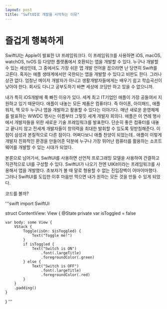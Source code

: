 ```yaml
---
layout: post
title: "SwftUI로 개발을 시작하는 이유"
---
```


# 즐겁게 행복하게


SwiftUI는 Apple이 발표한 UI 프레임워크다. 
이 프레임워크를 사용하면 iOS, macOS, watchOS, tvOS 등 다양한 플랫폼에서 호환되는 앱을 개발할 수 있다. 
누구나 개발할 수 있는 세상인데, 그 중에서도 가장 쉬운 앱 개발 언어을 꼽으라면 난 당연히 Swift를 고른다.
혹자는 애플 생태계에서만 국한되는 앱을 개발할 수 있다고 비판도 한다. 그러나 상관 없다.
엄청난 메이저 개발자가 아니고 생활개발자들에게는 배우기 쉽고 학습곡선이 낮아야 한다. 
회사도 다니고 공부도하기 바쁜 세상에 코딩만 하고 있을 수 없으니까.

내가 특히 iOS개발에 푹 빠진 이유가 있다. 세계 최고 IT기업인 애플이 가장 공들여서 지원하고 있기 때문이다. 
애플이 내놓는 모든 제품은 컴퓨터다. 즉 아이폰, 아이패드, 애플워치, 맥 모두 누구나 앱을 개발하고 활용할 수 있다는 이야기다. 
매년 새로운 운영체제를 발표하는 WWDC 행사는 이름부터 그렇듯 세계 개발자 회의다. 애플은 이 연례 행사에서 개발자들을 위한 새로운 기술 프레임워크를 발표한다. 
단순히 좋은 컴퓨터를 내놓고 끝나지 않고 전세계 개발자들이 창의력을 최대한 발휘할 수 있도록 뒷받침해준다. 
이 점이 삼성과 본질적으로 다른 점이다. 어쩌다보니 애플 찬양이 되었는데.. 애플이 이렇게 개발자 친화적인 환경을 만들어준 덕분에 누구나 가장 뛰어난 컴퓨터를 활용하는 소프트웨어를 개발할 수 있는 시대가 되었다. 

본론으로 넘어가서, SwiftUI를 사용하면 선언적 프로그래밍 모델을 사용하여 간결하고 직관적으로 UI를 구성할 수 있다.
SwiftUI가 나오기 전엔 UIKit이라는 프레임워크를 사용해서 앱을 개발했다. 초보자가 볼 때 말로 형용할 수 없는 진입장벽이 어마어마했다.
그러나 SwiftUI를 도입한 이후 마음만 먹으면 내가 원하는 모든 것을 만들 수 있게 되었다. 

코드를 볼까?

'''swift
import SwiftUI

struct ContentView: View {
    @State private var isToggled = false

    var body: some View {
        VStack {
            Toggle(isOn: $isToggled) {
                Text("Toggle me!")
            }
            if isToggled {
                Text("Switch is ON")
                    .font(.largeTitle)
                    .foregroundColor(.green)
            } else {
                Text("Switch is OFF")
                    .font(.largeTitle)
                    .foregroundColor(.red)
            }
        }
        .padding()
    }
}
'''

